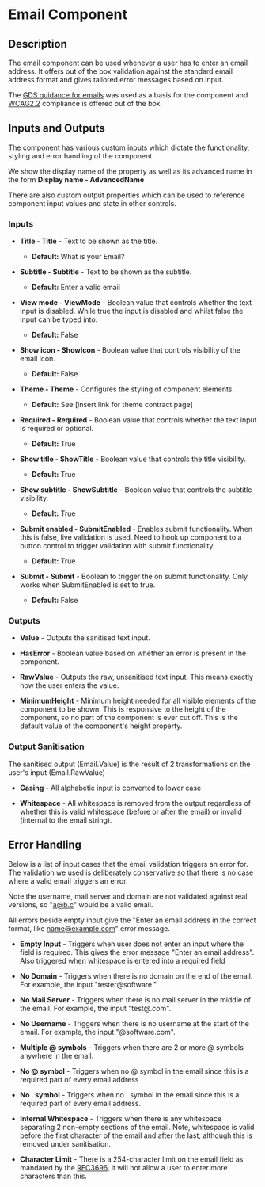 # Email Component

## Description

The email component can be used whenever a user has to enter an email address. It offers out of the box validation against the standard email address format and gives tailored error messages based on input.

The [GDS guidance for emails](https://design-system.service.gov.uk/patterns/email-addresses/) was used as a basis for the component and [WCAG2.2](https://www.w3.org/WAI/WCAG22/Understanding/) compliance is offered out of the box.

## Inputs and Outputs

The component has various custom inputs which dictate the functionality, styling and error handling of the component. 

We show the display name of the property as well as its advanced name in the form **Display name - AdvancedName**

There are also custom output properties which can be used to reference component input values and state in other controls. 

### Inputs

- **Title - Title** - Text to be shown as the title.

    - **Default:** What is your Email?

- **Subtitle - Subtitle** - Text to be shown as the subtitle.

    - **Default:** Enter a valid email

- **View mode - ViewMode** - Boolean value that controls whether the text input is disabled. While true the input is disabled and whilst false the input can be typed into.

    - **Default:** False

- **Show icon - ShowIcon** - Boolean value that controls visibility of the email icon.

    - **Default:** False

- **Theme - Theme** - Configures the styling of component elements. 

    - **Default:** See [insert link for theme contract page]

- **Required - Required** - Boolean value that controls whether the text input is required or optional.

    - **Default:** True

- **Show title - ShowTitle** - Boolean value that controls the title visibility.

    - **Default:** True

- **Show subtitle - ShowSubtitle** - Boolean value that controls the subtitle visibility.

    - **Default:** True

- **Submit enabled - SubmitEnabled** - Enables submit functionality. When this is false, live validation is used. Need to hook up component to a button control to trigger validation with submit functionality. 

    - **Default:** True

- **Submit - Submit** - Boolean to trigger the on submit functionality. Only works when SubmitEnabled is set to true.

    - **Default:** False

### Outputs

- **Value** - Outputs the sanitised text input.

- **HasError** - Boolean value based on whether an error is present in the component.

- **RawValue** - Outputs the raw, unsanitised text input. This means exactly how the user enters the value.

- **MinimumHeight** - Minimum height needed for all visible elements of the component to be shown. This is responsive to the height of the component, so no part of the component is ever cut off. This is the default value of the component's height property.

### Output Sanitisation

The sanitised output (Email.Value) is the result of 2 transformations on the user's input (Email.RawValue)

- **Casing** - All alphabetic input is converted to lower case

- **Whitespace** - All whitespace is removed from the output regardless of whether this is valid whitespace (before or after the email) or invalid (internal to the email string).

## Error Handling

Below is a list of input cases that the email validation triggers an error for. The validation we used is deliberately conservative so that there is no case where a valid email triggers an error. 

Note the username, mail server and domain are not validated against real versions, so "a@b.c" would be a valid email.

All errors beside empty input give the "Enter an email address in the correct format, like name@example.com" error message.

- **Empty Input** - Triggers when user does not enter an input where the field is required. This gives the error message "Enter an email address". Also triggered when whitespace is entered into a required field

- **No Domain** - Triggers when there is no domain on the end of the email. For example, the input "tester@software.".

- **No Mail Server** - Triggers when there is no mail server in the middle of the email. For example, the input "test@.com".

- **No Username** - Triggers when there is no username at the start of the email. For example, the input "@software.com".

- **Multiple @ symbols** - Triggers when there are 2 or more @ symbols anywhere in the email.

- **No @ symbol** - Triggers when no @ symbol in the email since this is a required part of every email address

- **No . symbol** - Triggers when no . symbol in the email since this is a required part of every email address.

- **Internal Whitespace** - Triggers when there is any whitespace separating 2 non-empty sections of the email. Note, whitespace is valid before the first character of the email and after the last, although this is removed under sanitisation.

- **Character Limit** - There is a 254-character limit on the email field as mandated by the [RFC3696](https://www.rfc-editor.org/errata_search.php?rfc=3696&eid=1690), it will not allow a user to enter more characters than this. 




